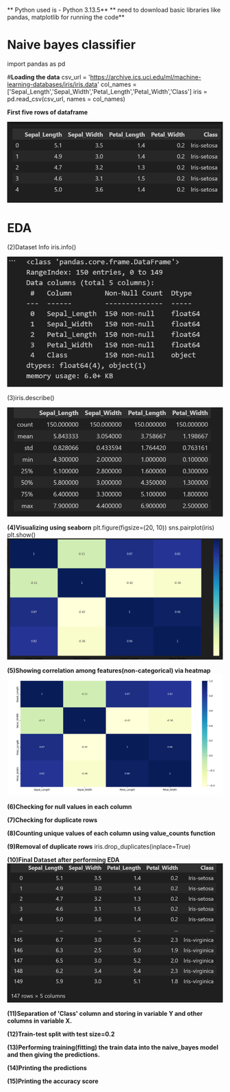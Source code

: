 ** Python used is - Python 3.13.5**
** need to download basic libraries like pandas, matplotlib for running the code**

# **Naive bayes classifier**
import pandas as pd

#**Loading the data**
csv_url = 'https://archive.ics.uci.edu/ml/machine-learning-databases/iris/iris.data'
col_names = ['Sepal_Length','Sepal_Width','Petal_Length','Petal_Width','Class']
iris =  pd.read_csv(csv_url, names = col_names)


**First five rows of dataframe**

![First five rows of dataframe](image-1.png)


# **EDA**

(2)Dataset Info
iris.info()


![information of dataset](image-2.png)



(3)iris.describe()


![alt text](image-4.png)

**(4)Visualizing using seaborn**
plt.figure(figsize=(20, 10))
sns.pairplot(iris)
plt.show()
![alt text](image-5.png)

**(5)Showing correlation among features(non-categorical) via heatmap**
![alt text](image-7.png)

**(6)Checking for null values in each column**

**(7)Checking for duplicate rows**

**(8)Counting unique values of each column using value_counts function**

**(9)Removal of duplicate rows**
iris.drop_duplicates(inplace=True)

**(10)Final Dataset after performing EDA**
![alt text](image-6.png)

**(11)Separation of 'Class' column and storing in variable Y and other columns in variable X.**

**(12)Train-test split with test size=0.2**

**(13)Performing training(fitting) the train data into the naive_bayes model and then giving the predictions.**


**(14)Printing the predictions**

**(15)Printing the accuracy score**







